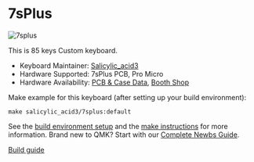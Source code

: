 # 7sPlus

![7splus](https://s2.booth.pm/1d33594d-0c5f-4f93-baf5-2e89e0d99afc/i/2425503/044ca31d-6715-475c-b8c4-1dfdeb57b682_base_resized.jpg)

This is 85 keys Custom keyboard.

* Keyboard Maintainer: [Salicylic_acid3](https://github.com/Salicylic-acid3)
* Hardware Supported: 7sPlus PCB, Pro Micro
* Hardware Availability: [PCB & Case Data](https://github.com/Salicylic-acid3/PCB_Data), [Booth Shop](https://salicylic-acid3.booth.pm/items/2425503)

Make example for this keyboard (after setting up your build environment):

    make salicylic_acid3/7splus:default

See the [build environment setup](https://docs.qmk.fm/#/getting_started_build_tools) and the [make instructions](https://docs.qmk.fm/#/getting_started_make_guide) for more information. Brand new to QMK? Start with our [Complete Newbs Guide](https://docs.qmk.fm/#/newbs).

[Build guide](https://salicylic-acid3.hatenablog.com/entry/7splus-build-guide)
